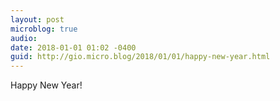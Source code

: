 ```yaml
---
layout: post
microblog: true
audio: 
date: 2018-01-01 01:02 -0400
guid: http://gio.micro.blog/2018/01/01/happy-new-year.html
---
```

Happy New Year!
